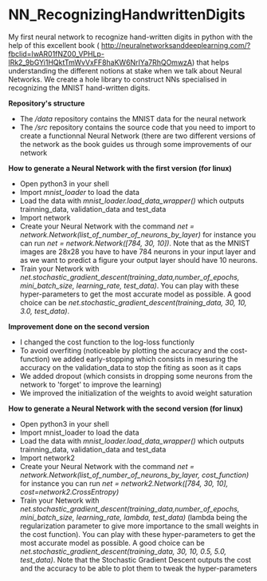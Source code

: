 # NN_RecognizingHandwrittenDigits
My first neural network to recognize hand-written digits in python with the help of this excellent book ( http://neuralnetworksanddeeplearning.com/?fbclid=IwAR01fNZ00_VPHLp-lRk2_9bGYi1HQktTmWvVxFF8haKW6NrIYa7RhQOmwzA) that helps understanding the different notions at stake when we talk about Neural Networks. We create a hole library to construct NNs specialised in recognizing the MNIST hand-written digits. 

**Repository's structure**

- The */data* repository contains the MNIST data for the neural network
- The */src* repository contains the source code that you need to import to create a functionnal Neural Network (there are two different versions of the network as the book guides us through some improvements of our network

**How to generate a Neural Network with the first version (for linux)**

- Open python3 in your shell
- Import *mnist_loader* to load the data
- Load the data with *mnist_loader.load_data_wrapper()* which outputs trainning_data, validation_data and test_data
- Import network
- Create your Neural Network with the command *net = network.Network(list_of_number_of_neurons_by_layer)* for instance you can run *net = network.Network([784, 30, 10])*. Note that as the MNIST images are 28x28 you have to have 784 neurons in your input layer and as we want to predict a figure your output layer should have 10 neurons.
- Train your Network with *net.stochastic_gradient_descent(training_data,number_of_epochs, mini_batch_size, learning_rate, test_data)*. You can play with these hyper-parameters to get the most accurate model as possible. A good choice can be *net.stochastic_gradient_descent(training_data, 30, 10, 3.0, test_data)*.

**Improvement done on the second version**

- I changed the cost function to the log-loss functionly
- To avoid overfiting (noticeable by plotting the accuracy and the cost-function) we added early-stopping which consists in mesuring the accuracy on the validation_data to stop the fiting as soon as it caps
- We added dropout (which consists in dropping some neurons from the network to 'forget' to improve the learning)
- We improved the initialization of the weights to avoid weight saturation

**How to generate a Neural Network with the second version (for linux)**

- Open python3 in your shell
- Import mnist_loader to load the data
- Load the data with *mnist_loader.load_data_wrapper()* which outputs trainning_data, validation_data and test_data
- Import network2
- Create your Neural Network with the command *net = network.Network(list_of_number_of_neurons_by_layer, cost_function)* for instance you can run *net = network2.Network([784, 30, 10], cost=network2.CrossEntropy)*
- Train your Network with *net.stochastic_gradient_descent(training_data,number_of_epochs, mini_batch_size, learning_rate, lambda, test_data)* (lambda being the regularization parameter to give more importance to the small weights in the cost function). You can play with these hyper-parameters to get the most accurate model as possible. A good choice can be *net.stochastic_gradient_descent(training_data, 30, 10, 0.5, 5.0, test_data)*. Note that the Stochastic Gradient Descent outputs the cost and the accuracy to be able to plot them to tweak the hyper-parameters
